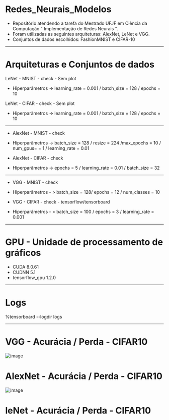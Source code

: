 # Redes_Neurais_Modelos
* Repositório atendendo a tarefa do Mestrado UFJF em Ciência da Computação " Implementação de Redes Neurais ".
* Foram utilizadas as seguintes arquiteturas: AlexNet, LeNet e VGG.
* Conjuntos de dados escolhidos: FashionMNIST e CIFAR-10


------ 

# Arquiteturas e Conjuntos de dados 

LeNet - MNIST - check - Sem plot
* Hiperparâmetros -> learning_rate = 0.001 / batch_size = 128 / epochs = 10

LeNet - CIFAR - check - Sem plot
* Hiperparãmetros ->  learning_rate = 0.001 / batch_size = 128 / epochs = 10


-----

* AlexNet - MNIST - check
* Hiperparâmetros -> batch_size = 128 / resize = 224 /max_epochs = 10 / num_gpus= = 1 / learning_rate = 0.01
    
* AlexNet - CIFAR - check
* Hiperparâmetros -> epochs = 5 / learning_rate = 0.01 / batch_size = 32

------

* VGG - MNIST - check
*  Hiperparâmetros - > batch_size = 128/ epochs = 12 / num_classes = 10
  
* VGG - CIFAR - check - tensorflow/tensorboard
* Hiperparâmetros - > batch_size = 100 / epochs = 3 / learning_rate = 0.001 

-----

# GPU - Unidade de processamento de gráficos
* CUDA 8.0.61
* CUDNN 5.1
* tensorflow_gpu 1.2.0

------

# Logs
%tensorboard --logdir logs

------

# VGG - Acurácia / Perda - CIFAR10

![image](https://github.com/Bmartins25/Redes_Neurais_Modelos/assets/42076192/39361610-c7a9-4440-8740-bb9274d62201)

# AlexNet - Acurácia / Perda - CIFAR10

![image](https://github.com/Bmartins25/Redes_Neurais_Modelos/assets/42076192/39436828-8aaa-4f8e-8a3c-e85f08a409b2)

# leNet - Acurácia / Perda - CIFAR10


